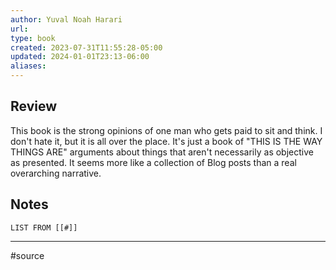 ```yaml
---
author: Yuval Noah Harari
url: 
type: book
created: 2023-07-31T11:55:28-05:00
updated: 2024-01-01T23:13-06:00
aliases: 
---
```

## Review
This book is the strong opinions of one man who gets paid to sit and think. I don't hate it, but it is all over the place. It's just a book of "THIS IS THE WAY THINGS ARE" arguments about things that aren't necessarily as objective as presented. It seems more like a collection of Blog posts than a real overarching narrative.

## Notes
```dataview
LIST FROM [[#]]
```

---
#source 